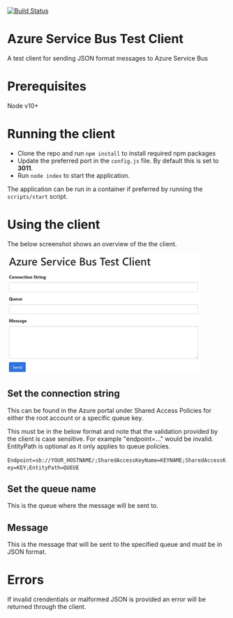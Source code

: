 [![Build Status](https://johnwatson484.visualstudio.com/John%20D%20Watson/_apis/build/status/johnwatson484.azure-service-bus-test-client?branchName=master)](https://johnwatson484.visualstudio.com/John%20D%20Watson/_build/latest?definitionId=24&branchName=master)

# Azure Service Bus Test Client
A test client for sending JSON format messages to Azure Service Bus

# Prerequisites
Node v10+

# Running the client
- Clone the repo and run `npm install` to install required npm packages
- Update the preferred port in the `config.js` file.  By default this is set to **3011**.
- Run `node index` to start the application.

The application can be run in a container if preferred by running the `scripts/start` script.

# Using the client
The below screenshot shows an overview of the the client.

![Client Screenshot](/docs/screenshot.png "Client Screenshot")

## Set the connection string
This can be found in the Azure portal under Shared Access Policies for either the root account or a specific queue key.

This must be in the below format and note that the validation provided by the client is case sensitive.  For example "endpoint=..." would be invalid.  EntityPath is optional as it only applies to queue policies.

`Endpoint=sb://YOUR_HOSTNAME/;SharedAccessKeyName=KEYNAME;SharedAccessKey=KEY;EntityPath=QUEUE`

## Set the queue name
This is the queue where the message will be sent to.

## Message
This is the message that will be sent to the specified queue and must be in JSON format.

# Errors
If invalid crendentials or malformed JSON is provided an error will be returned through the client.
